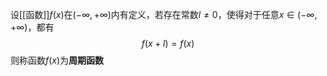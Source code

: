 设[[函数]]$f(x)$在$(-\infty,+\infty)$内有定义，若存在常数$l\ne0$，使得对于任意$x\in(-\infty,+\infty)$，都有
$$f(x+l)=f(x)$$
则称函数$f(x)$为**周期函数**
